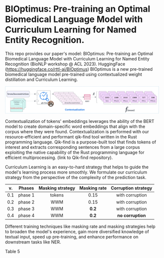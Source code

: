 # BIOptimus: Pre-training an Optimal Biomedical Language Model with Curriculum Learning for Named Entity Recognition.

This repo provides our paper's model: 
BIOptimus: Pre-training an Optimal Biomedical Language Model with Curriculum Learning for Named Entity Recognition (BioNLP workshop @ ACL 2023). 
HuggingFace (https://huggingface.co/rttl-ai/BIOptimus)
BIOptimus is a new pre-trained biomedical language model pre-trained using contextualized weight distillation and Curriculum Learning. 

![alt text](https://github.com/rttl-ai/BIOptimus/blob/main/fig2.png?raw=true)

Contextualization of tokens' embeddings leverages the ability of the BERT model to create domain-specific word embeddings that align with the corpus where they were found. 
Contextualization is performed with our resource-efficient and performant qik-find tool written in the Rust programming language. Qik-find is a purpose-built tool that finds tokens of interest and extracts corresponding sentences from a large corpus exploiting the native capability of the Rust programming language for efficient multiprocessing. 
(link to Qik-find repository).

Curriculum Learning is an easy-to-hard strategy that helps to guide the model's learning process more smoothly. We formulate our curriculum strategy from the perspective of the complexity of the prediction task. 

| v.  | **Phases** | **Masking strategy** | **Masking rate** | **Corruption strategy** |
|-----|:----------:|:--------------------:|:----------------:|:-----------------------:|
| 0.1 |   phase 1  |        tokens        |       0.15       |     with corruption     |
| 0.2 |   phase 2  |          WWM         |       0.15       |     with corruption     |
| 0.3 |   phase 3  |          WWM         |      **0.2**     |     with corruption     |
| 0.4 |   phase 4  |          WWM         |      **0.2**     |    **no corruption**    |

Different training techniques like masking rate and masking strategies help to broaden the model's experience, gain more diversified knowledge of textual input, speed up pre-training, and enhance performance on downstream tasks like NER.

Table 5
